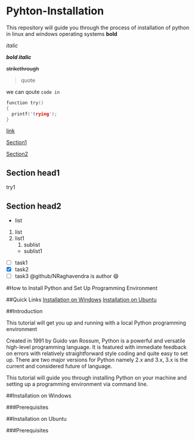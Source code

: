 # Pyhton-Installation
This repository will guide you through the process of installation of python in linux and windows operating systems
**bold**

*italic*

**_bold italic_**

~~strikethrough~~ 
> quote

we can qoute ` code in `
```c
function try()
{
  printf('trying');
}
```
[link](https://google.co.in)

[Section1](#section-head1)

[Section2](#section-head2)

## Section head1
try1
## Section head2
- list
1. list
2. list1
    1. sublist
    * sublist1
- [ ] task1
- [x] task2
- [ ] task3
@github/NRaghavendra is author :smile:

#How to Install Python and Set Up Programming Environment

##Quick Links
[Installation on Windows](installation-on-windows)
[Installation on Ubuntu](installation-on-ubuntu)

##Introduction

This tutorial will get you up and running with a local Python programming environment

Created in 1991 by Guido van Rossum, Python is a powerful and versatile high-level programming language. It is featured with immediate feedback on errors with relatively straightforward style coding and quite easy to set up. There are two major versions for Python namely 2.x and 3.x, 3.x is the current and considered future of language.

This tutorial will guide you through installing Python on your machine and setting up a programming environment via command line.

##Installation on Windows

###Prerequisites

##Installation on Ubuntu

###Prerequisites

